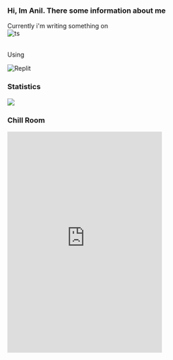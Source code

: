 ### Hi, Im Anil. There some information about me

Currently i'm writing something on
<br><img alt="ts" src="https://img.shields.io/badge/JavaScript-f0db4f?&style=for-the-badge&logo=JavaScript&logoColor=323330"/>

<br>Using

<img alt="Replit" src="https://img.shields.io/badge/Replit-11131d?&style=for-the-badge&logo=Replit&logoColor=cdcdcd" />

### Statistics
<a href="https://github.com/anild3v">
  <img src="https://github-readme-stats.vercel.app/api?username=anild3v&theme=onedark&count_private=true&custom_title=Github%20All%20Time%20Stats&show_icons=true" />
</a>

### Chill Room
<a href="https://discord.gg/DWQJmYCYpT">
<iframe src="https://discord.com/widget?id=789186448364273727&theme=dark" width="350" height="500" allowtransparency="true" frameborder="0" sandbox="allow-popups allow-popups-to-escape-sandbox allow-same-origin allow-scripts"></iframe>
</a>
